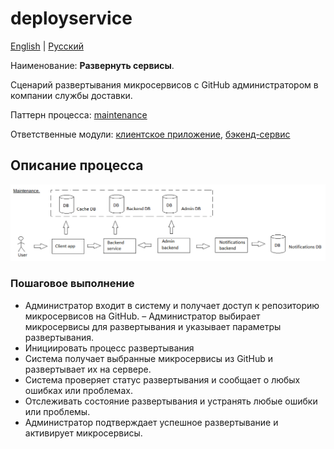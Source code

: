 # deployservice

[English](deployservice.md) | [Русский](deployservice.ru.md)

Наименование: **Развернуть сервисы**.

Сценарий развертывания микросервисов с GitHub администратором в компании службы доставки.

Паттерн процесса: [maintenance](../../processpatterns/maintenance.ru.md)

Ответственные модули: [клиентское приложение](../../frontend/adminclient.ru.md), [бэкенд-сервис](../../backend/adminbackend.ru.md)

## Описание процесса

![maintenance_overall](../../img/maintenance_overall.png)

### Пошаговое выполнение

- Администратор входит в систему и получает доступ к репозиторию микросервисов на GitHub.
– Администратор выбирает микросервисы для развертывания и указывает параметры развертывания.
- Инициировать процесс развертывания
- Система получает выбранные микросервисы из GitHub и развертывает их на сервере.
- Система проверяет статус развертывания и сообщает о любых ошибках или проблемах.
- Отслеживать состояние развертывания и устранять любые ошибки или проблемы.
- Администратор подтверждает успешное развертывание и активирует микросервисы.
